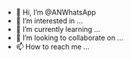- 👋 Hi, I’m @ANWhatsApp
- 👀 I’m interested in ...
- 🌱 I’m currently learning ...
- 💞️ I’m looking to collaborate on ...
- 📫 How to reach me ...

<!---
ANWhatsApp/ANWhatsApp is a ✨ special ✨ repository because its `README.md` (this file) appears on your GitHub profile.
You can click the Preview link to take a look at your changes.
--->
